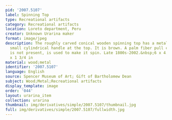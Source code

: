 ```yaml
---
pid: '2007.5107'
label: Spinning Top
type: Recreational artifacts
category: Recreational artifacts
location: Loreto department, Peru
creator: Unknown Urarina maker
format: image/jpeg
description: The roughly carved conical wooden spinning top has a metal tip and a
  small cylindrical handle at the top. It is brown. A palm fiber pull cord, which
  is not present, is used to make it spin. Late 1800s-2002.&nbsp;6 x 4.5 cm; 2 3/8
  x 1 3/4 in
material: wood;metal
identifier: '2007.5107'
language: English
source: Spencer Museum of Art; Gift of Bartholomew Dean
subject: Wood;Metal;Recreational artifacts
display_template: image
order: '044'
layout: urarina_item
collection: urarina
thumbnail: img/derivatives/simple/2007.5107/thumbnail.jpg
full: img/derivatives/simple/2007.5107/fullwidth.jpg
---
```

